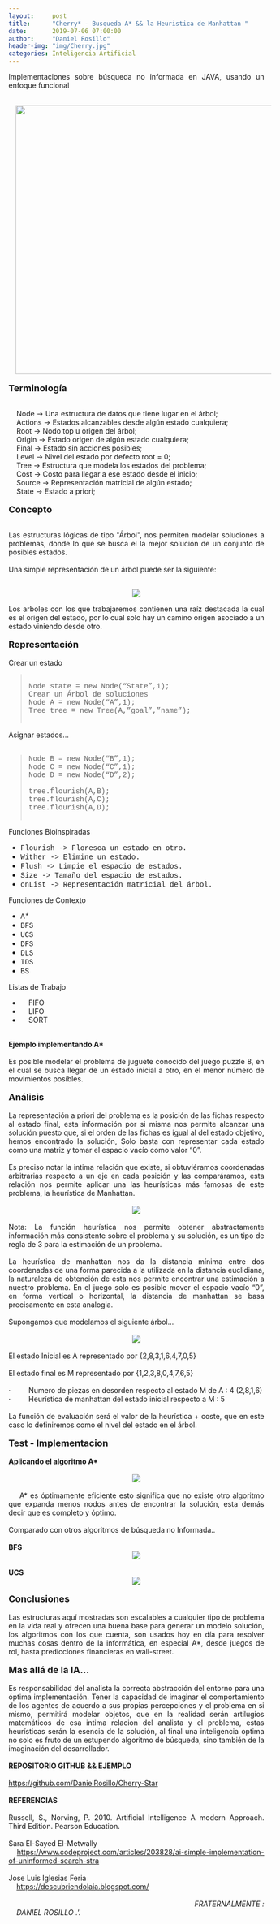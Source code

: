 ```yaml
---
layout:     post
title:      "Cherry* - Busqueda A* && la Heuristica de Manhattan "
date:       2019-07-06 07:00:00
author:     "Daniel Rosillo"
header-img: "img/Cherry.jpg"
categories: Inteligencia Artificial 
---
```

<div style="text-align: justify;">
<p>Implementaciones sobre búsqueda no informada en JAVA, usando un enfoque funcional<br />
<br />
<div class="separator" style="clear: both; text-align: center;">
<a href="https://4.bp.blogspot.com/-nPFEWcK61xE/W0IrLcbEO6I/AAAAAAAAAV4/66yxYk8Z_UsU9pCFGzQFX37xtgEy9vRUgCLcBGAs/s1600/cherry_vida.jpg" imageanchor="1" style="margin-left: 1em; margin-right: 1em;"><img border="0" data-original-height="1132" data-original-width="1600" src="https://4.bp.blogspot.com/-nPFEWcK61xE/W0IrLcbEO6I/AAAAAAAAAV4/66yxYk8Z_UsU9pCFGzQFX37xtgEy9vRUgCLcBGAs/s640/cherry_vida.jpg" width="530" /></a></div>
<br />
<span style="font-size: large;"><b>Terminología</b></span><br />
<br />
<p>&nbsp;&nbsp;&nbsp; Node -&gt; Una estructura de datos que tiene lugar en el árbol;<br />
&nbsp;&nbsp;&nbsp; Actions -&gt; Estados alcanzables desde algún estado cualquiera;<br />
&nbsp;&nbsp;&nbsp; Root -&gt; Nodo top u origen del árbol;<br />
&nbsp;&nbsp;&nbsp; Origin -&gt; Estado origen de algún estado cualquiera;<br />
&nbsp;&nbsp;&nbsp; Final -&gt; Estado sin acciones posibles;<br />
&nbsp;&nbsp;&nbsp; Level -&gt; Nivel del estado por defecto root = 0;<br />
&nbsp;&nbsp;&nbsp; Tree -&gt; Estructura que modela los estados del problema;<br />
&nbsp;&nbsp;&nbsp; Cost -&gt; Costo para llegar a ese estado desde el inicio;<br />
&nbsp;&nbsp;&nbsp; Source -&gt; Representación matricial de algún estado;<br />
&nbsp;&nbsp;&nbsp; State -&gt; Estado a priori;<br />
<br />
<span style="font-size: large;"><b>Concepto</b></span><br />
<br />
<p>Las estructuras lógicas de tipo "Árbol", nos permiten modelar soluciones a problemas, donde lo que se busca el la mejor solución de un conjunto de posibles estados.<br />
<br />
Una simple representación de un árbol puede ser la siguiente:<br />
<br />
<div class="separator" style="clear: both; text-align: center;">
<a href="https://2.bp.blogspot.com/-Ml89HAbkd7I/W0Iqx83FL5I/AAAAAAAAAVw/Sil4jumcpEglhmTu4Ckg9SNJGmZEZzojwCLcBGAs/s1600/Cherry-Star01.png" imageanchor="1" style="margin-left: 1em; margin-right: 1em;"><img border="0" data-original-height="272" data-original-width="442" src="https://2.bp.blogspot.com/-Ml89HAbkd7I/W0Iqx83FL5I/AAAAAAAAAVw/Sil4jumcpEglhmTu4Ckg9SNJGmZEZzojwCLcBGAs/s1600/Cherry-Star01.png" /></a></div>
<p>Los arboles con los que trabajaremos contienen una raíz destacada la cual es el origen del estado, por lo cual solo hay un camino origen asociado a un estado viniendo desde otro.<br />
<a name='more'></a><br />
<span style="font-size: large;"><b>Representación</b></span><br />
<br />
Crear un estado<br>
<blockquote>
<span style="font-family: &quot;courier new&quot; , &quot;courier&quot; , monospace;"><br /></span>
<span style="font-family: &quot;courier new&quot; , &quot;courier&quot; , monospace;">Node state = new Node(&#8220;State&#8221;,1);</span><br />
<span style="font-family: &quot;courier new&quot; , &quot;courier&quot; , monospace;">Crear un Árbol de soluciones</span><br />
<span style="font-family: &quot;courier new&quot; , &quot;courier&quot; , monospace;">Node A = new Node(&#8220;A&#8221;,1);</span><br />
<span style="font-family: &quot;courier new&quot; , &quot;courier&quot; , monospace;">Tree tree = new Tree(A,&#8221;goal&#8221;,&#8221;name&#8221;);</span><br />
<br />
</blockquote>
Asignar estados&#8230;<br />
<br />
<blockquote>
<span style="font-family: &quot;courier new&quot; , &quot;courier&quot; , monospace;">Node B = new Node(&#8220;B&#8221;,1);</span><br />
<span style="font-family: &quot;courier new&quot; , &quot;courier&quot; , monospace;">Node C = new Node(&#8220;C&#8221;,1);</span><br />
<span style="font-family: &quot;courier new&quot; , &quot;courier&quot; , monospace;">Node D = new Node(&#8220;D&#8221;,2);</span><br />
<span style="font-family: &quot;courier new&quot; , &quot;courier&quot; , monospace;"><br /></span>
<span style="font-family: &quot;courier new&quot; , &quot;courier&quot; , monospace;">tree.flourish(A,B);</span><br />
<span style="font-family: &quot;courier new&quot; , &quot;courier&quot; , monospace;">tree.flourish(A,C);</span><br />
<span style="font-family: &quot;courier new&quot; , &quot;courier&quot; , monospace;">tree.flourish(A,D);</span><br />
<br />
</blockquote>
Funciones Bioinspiradas<br />
<ul>
<li><span style="font-family: &quot;courier new&quot; , &quot;courier&quot; , monospace;">Flourish -&gt; Floresca un estado en otro.</span></li>
<li><span style="font-family: &quot;courier new&quot; , &quot;courier&quot; , monospace;">Wither -&gt; Elimine un estado.</span></li>
<li><span style="font-family: &quot;courier new&quot; , &quot;courier&quot; , monospace;">Flush -&gt; Limpie el espacio de estados.</span></li>
<li><span style="font-family: &quot;courier new&quot; , &quot;courier&quot; , monospace;">Size -&gt; Tamaño del espacio de estados.</span></li>
<li><span style="font-family: &quot;courier new&quot; , &quot;courier&quot; , monospace;">onList -&gt; Representación matricial del árbol. </span></li>
</ul>
Funciones de Contexto<br />
<ul>
<li><span style="font-family: &quot;courier new&quot; , &quot;courier&quot; , monospace;">A*</span></li>
<li><span style="font-family: &quot;courier new&quot; , &quot;courier&quot; , monospace;">BFS</span></li>
<li><span style="font-family: &quot;courier new&quot; , &quot;courier&quot; , monospace;">UCS</span></li>
<li><span style="font-family: &quot;courier new&quot; , &quot;courier&quot; , monospace;">DFS</span></li>
<li><span style="font-family: &quot;courier new&quot; , &quot;courier&quot; , monospace;">DLS</span></li>
<li><span style="font-family: &quot;courier new&quot; , &quot;courier&quot; , monospace;">IDS</span></li>
<li><span style="font-family: &quot;courier new&quot; , &quot;courier&quot; , monospace;">BS</span></li>
</ul>
Listas de Trabajo<br />
<ul>
<li>&nbsp;&nbsp;&nbsp; FIFO</li>
<li>&nbsp;&nbsp;&nbsp; LIFO</li>
<li>&nbsp;&nbsp;&nbsp; SORT</li>
</ul>
<br />
<b>Ejemplo implementando A*</b><br />
<br />
Es posible modelar el problema de juguete conocido del juego puzzle 8, en el cual se busca llegar de un estado inicial a otro, en el menor número de movimientos posibles.<br />
<br />
<span style="font-size: large;"><b>Análisis</b></span><br />
<br />
La representación a priori del problema es la posición de las fichas respecto al estado final, esta información por si misma nos permite alcanzar una solución puesto que, si el orden de las fichas es igual al del estado objetivo, hemos encontrado la solución, Solo basta con representar cada estado como una matriz y tomar el espacio vacío como valor &#8220;0&#8221;.<br />
<br />
Es preciso notar la intima relación que existe, si obtuviéramos coordenadas arbitrarias respecto a un eje en cada posición y las comparáramos, esta relación nos permite aplicar una las heurísticas más famosas de este problema, la heurística de Manhattan.<br />
<br />
<div class="separator" style="clear: both; text-align: center;">
<a href="https://3.bp.blogspot.com/-tHfsxWFx1zw/W0IsVAc13nI/AAAAAAAAAWE/TxosOtdV4XEnL-u2jlHuUrT3IQnt009igCLcBGAs/s1600/Cherry-Star02.png" imageanchor="1" style="margin-left: 1em; margin-right: 1em;"><img border="0" data-original-height="200" data-original-width="200" src="https://3.bp.blogspot.com/-tHfsxWFx1zw/W0IsVAc13nI/AAAAAAAAAWE/TxosOtdV4XEnL-u2jlHuUrT3IQnt009igCLcBGAs/s1600/Cherry-Star02.png" /></a></div>
<br />
Nota: La función heurística nos permite obtener abstractamente información más consistente sobre el problema y su solución, es un tipo de regla de 3 para la estimación de un problema.<br />
<br />
La heurística de manhattan nos da la distancia mínima entre dos coordenadas de una forma parecida a la utilizada en la distancia euclidiana, la naturaleza de obtención de esta nos permite encontrar una estimación a nuestro problema. En el juego solo es posible mover el espacio vacío &#8220;0&#8221;, en forma vertical o horizontal, la distancia de manhattan se basa precisamente en esta analogia.<br />
<br />
Supongamos que modelamos el siguiente árbol&#8230;<br />
<br />
<div class="separator" style="clear: both; text-align: center;">
<a href="https://3.bp.blogspot.com/-sz-cGjhk6y8/W0IsqjfC7cI/AAAAAAAAAWM/nV3ksPebqs8-FcXDPq7tP27H-NJeA22JQCLcBGAs/s1600/Cherry-Star03.png" imageanchor="1" style="margin-left: 1em; margin-right: 1em;"><img border="0" data-original-height="406" data-original-width="323" src="https://3.bp.blogspot.com/-sz-cGjhk6y8/W0IsqjfC7cI/AAAAAAAAAWM/nV3ksPebqs8-FcXDPq7tP27H-NJeA22JQCLcBGAs/s1600/Cherry-Star03.png" /></a></div>
<br />
El estado Inicial es A representado por {2,8,3,1,6,4,7,0,5}<br />
<br />
El estado final es M representado por {1,2,3,8,0,4,7,6,5}<br />
<br />
&#183;&nbsp;&nbsp;&nbsp;&nbsp;&nbsp;&nbsp;&nbsp;&nbsp; Numero de piezas en desorden respecto al estado M de A : 4 (2,8,1,6)<br />
&#183;&nbsp;&nbsp;&nbsp;&nbsp;&nbsp;&nbsp;&nbsp;&nbsp; Heurística de manhattan del estado inicial respecto a M : 5<br />
<br />
La función de evaluación será el valor de la heurística + coste, que en este caso lo definiremos como el nivel del estado en el árbol.<br />
<br />
<span style="font-size: large;"><b>Test - Implementacion</b></span><br />
<br />
<b>Aplicando el algoritmo A*</b><br />
<br />
<div class="separator" style="clear: both; text-align: center;">
<a href="https://3.bp.blogspot.com/-RINTEttJSwM/W0Is557WFgI/AAAAAAAAAWU/5Ex5ZasSUqMU2QnGq0Is_aDiWj7Hy0P2QCLcBGAs/s1600/Cherry-Star04.png" imageanchor="1" style="margin-left: 1em; margin-right: 1em;"><img border="0" data-original-height="152" data-original-width="254" src="https://3.bp.blogspot.com/-RINTEttJSwM/W0Is557WFgI/AAAAAAAAAWU/5Ex5ZasSUqMU2QnGq0Is_aDiWj7Hy0P2QCLcBGAs/s1600/Cherry-Star04.png" /></a></div>
<br />
&nbsp;&nbsp;&nbsp; A* es óptimamente eficiente esto significa que no existe otro algoritmo que expanda menos nodos antes de encontrar la solución, esta demás decir que es completo y óptimo.<br />
<br />
Comparado con otros algoritmos de búsqueda no Informada..<br />
<br />
<b>BFS</b><br />
<div class="separator" style="clear: both; text-align: center;">
<a href="https://3.bp.blogspot.com/-YHRUZRmiOLI/W0ItCZByJnI/AAAAAAAAAWY/F9acEvwtaewkjpFT-jeWgL2fuH_0XLZ4QCLcBGAs/s1600/Cherry-Star05.png" imageanchor="1" style="margin-left: 1em; margin-right: 1em;"><img border="0" data-original-height="149" data-original-width="247" src="https://3.bp.blogspot.com/-YHRUZRmiOLI/W0ItCZByJnI/AAAAAAAAAWY/F9acEvwtaewkjpFT-jeWgL2fuH_0XLZ4QCLcBGAs/s1600/Cherry-Star05.png" /></a></div>
<br />
<b>UCS</b><br />
<div class="separator" style="clear: both; text-align: center;">
<a href="https://2.bp.blogspot.com/-x10D3SEhX-k/W0ItJFZ9pYI/AAAAAAAAAWc/To5QACxh2CgHcb6lVGDxaWiJcvCx3mSVwCLcBGAs/s1600/Cherry-Star06.png" imageanchor="1" style="margin-left: 1em; margin-right: 1em;"><img border="0" data-original-height="146" data-original-width="254" src="https://2.bp.blogspot.com/-x10D3SEhX-k/W0ItJFZ9pYI/AAAAAAAAAWc/To5QACxh2CgHcb6lVGDxaWiJcvCx3mSVwCLcBGAs/s1600/Cherry-Star06.png" /></a></div>
<br />
<span style="font-size: large;"><b>Conclusiones</b></span><br />
<br />
Las estructuras aquí mostradas son escalables a cualquier tipo de problema en la vida real y ofrecen una buena base para generar un modelo solución, los algoritmos con los que cuenta, son usados hoy en día para resolver muchas cosas dentro de la informática, en especial A*, desde juegos de rol, hasta predicciones financieras en wall-street.<br />
<br />
<span style="font-size: large;"><b>Mas allá de la IA&#8230;</b></span><br />
<br />
Es responsabilidad del analista la correcta abstracción del entorno para una óptima implementación. Tener la capacidad de imaginar el comportamiento de los agentes de acuerdo a sus propias percepciones y el problema en si mismo, permitirá modelar objetos, que en la realidad serán artilugios matemáticos de esa intima relacion del analista y el problema, estas heurísticas serán la esencia de la solución, al final una inteligencia optima no solo es fruto de un estupendo algoritmo de búsqueda, sino también de la imaginación del desarrollador.<br />
<br />
<b>REPOSITORIO GITHUB &amp;&amp; EJEMPLO</b><br />
<br />
<a href="https://github.com/DanielRosillo/Cherry-Star">https://github.com/DanielRosillo/Cherry-Star</a><br />
<br />
<b>REFERENCIAS</b><br />
<br />
Russell, S., Norving, P. 2010. Artificial Intelligence A modern Approach. Third Edition. Pearson Education.<br />
<br />
Sara El-Sayed El-Metwally<br />
&nbsp;&nbsp;&nbsp; <a href="https://www.codeproject.com/articles/203828/ai-simple-implementation-of-uninformed-search-stra">https://www.codeproject.com/articles/203828/ai-simple-implementation-of-uninformed-search-stra</a><br />
<br />
Jose Luis Iglesias Feria<br />
&nbsp;&nbsp;&nbsp; <a href="https://descubriendolaia.blogspot.com/">https://descubriendolaia.blogspot.com/</a><br />
<br />
<div style="text-align: right;">
<i>FRATERNALMENTE :</i></div>
<div>
<i>&nbsp;&nbsp;&nbsp; DANIEL ROSILLO .'.</i><br />
<br />